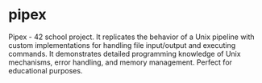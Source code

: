 # pipex
Pipex - 42 school project. It replicates the behavior of a Unix pipeline with custom implementations for handling file input/output and executing commands. It demonstrates detailed programming knowledge of Unix mechanisms, error handling, and memory management. Perfect for educational purposes.
